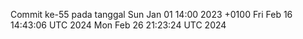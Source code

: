 Commit ke-55 pada tanggal Sun Jan 01 14:00 2023 +0100
Fri Feb 16 14:43:06 UTC 2024
Mon Feb 26 21:23:24 UTC 2024
